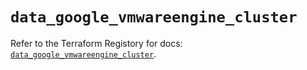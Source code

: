 # `data_google_vmwareengine_cluster`

Refer to the Terraform Registory for docs: [`data_google_vmwareengine_cluster`](https://registry.terraform.io/providers/hashicorp/google-beta/5.6.0/docs/data-sources/google_vmwareengine_cluster).
